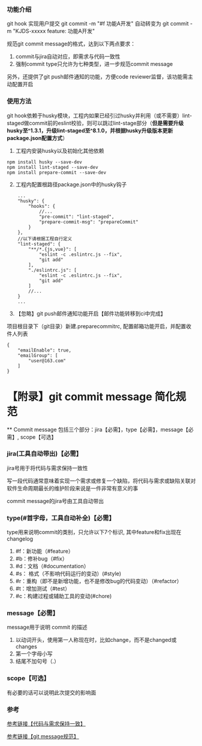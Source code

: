 ### 功能介绍

git hook 实现用户提交 git commit -m "#f 功能A开发"
自动转变为 git commit -m "KJDS-xxxxx feature: 功能A开发"

规范git commit message的格式，达到以下两点要求：
1. commit与jira自动对应，即需求与代码一致性
2. 强制commit type只允许为七种类型，进一步规范commit message

另外，还提供了git push邮件通知的功能，方便code reviewer监督，该功能需主动配置开启

### 使用方法

git hook依赖于husky模块，工程内如果已经引过husky并利用（或不需要）lint-staged做commit前的eslint校验，则可以跳过lint-stage部分（**但是需要升级husky至^1.3.1，升级lint-staged至^8.1.0，并根据husky升级版本更新package.json配置方式**）

1. 工程内安装husky以及初始化其他依赖

```
npm install husky --save-dev
npm install lint-staged --save-dev
npm install prepare-commit --save-dev
```

2. 工程内配置根路径package.json中的husky钩子

```
    ...
    "husky": {
        "hooks": {
            //...
            "pre-commit": "lint-staged",
            "prepare-commit-msg": "prepareCommit"
        }
    },
    //以下请根据工程自行定义
    "lint-staged": {
        "**/*.{js,vue}": [
            "eslint -c .eslintrc.js --fix",
            "git add"
        ],
        "./eslintrc.js": [
            "eslint -c .eslintrc.js --fix",
            "git add"
        ]
        //...
    }
    ...
```

3. 【忽略】git push邮件通知功能开启【邮件功能转移到ci中完成】

项目根目录下（git目录）新建.preparecommitrc, 配置邮箱功能开启，并配置收件人列表

```
{
    "emailEnable": true,
    "emailGroup": [
        "user@163.com"
    ]
}
```

# 【附录】git commit message 简化规范

** Commit message 包括三个部分：jira【必需】，type【必需】，message【必需】, scope【可选】

### jira(工具自动带出)【必需】

jira号用于将代码与需求保持一致性

写一段代码通常意味着实现一个需求或修复一个缺陷，将代码与需求或缺陷关联对软件生命周期最长的维护阶段来说是一件非常有意义的事

commit message的jira号由工具自动带出

### type(#首字母，工具自动补全)【必需】

type用来说明commit的类别，只允许以下7个标识, 其中feature和fix出现在changelog

1. #f：新功能（#feature）
2. #b：修补bug（#fix）
3. #d：文档（#documentation）
4. #s： 格式（不影响代码运行的变动）(#style)
5. #r：重构（即不是新增功能，也不是修改bug的代码变动）（#refactor）
6. #t：增加测试（#test）
7. #c：构建过程或辅助工具的变动(#chore)

### message【必需】

message用于说明 commit 的描述

1. 以动词开头，使用第一人称现在时，比如change，而不是changed或changes
2. 第一个字母小写
3. 结尾不加句号（.）

### scope【可选】

有必要的话可以说明此次提交的影响面 

### 参考

[参考链接【代码与需求保持一致】](https://yq.aliyun.com/articles/616714)

[参考链接【git message规范】](https://segmentfault.com/a/1190000009048911)